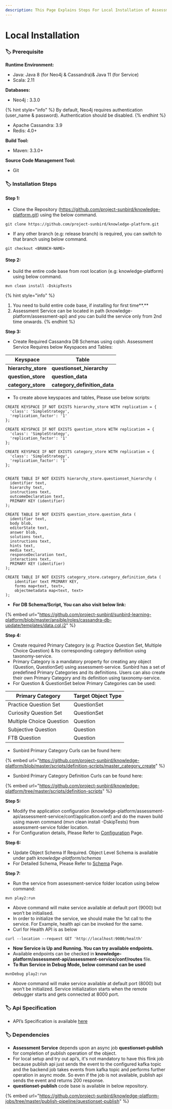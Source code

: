 ```yaml
---
description: This Page Explains Steps For Local Installation of Assessment Service
---
```


# Local Installation

### :label: **Prerequisite**

**Runtime Environment:**

* Java: Java 8 (for Neo4j & Cassandra)& Java 11 (for Service)
* Scala: 2.11

**Databases:**

* Neo4j : 3.3.0&#x20;

{% hint style="info" %}
By default, Neo4j requires authentication (user\_name & password). Authentication should be disabled.
{% endhint %}

* Apache Cassandra: 3.9&#x20;
* Redis: 4.0+

**Build Tool:**

* Maven: 3.3.0+

**Source Code Management Tool:**

* Git

### :label: **Installation Steps**

#### **Step 1:**

* Clone the Repository (https://github.com/project-sunbird/knowledge-platform.git) using the below command.

```
git clone https://github.com/project-sunbird/knowledge-platform.git
```

* If any other branch (e.g: release branch) is required, you can switch to that branch using below command.

```
git checkout <BRANCH-NAME>
```

#### **Step 2:**

* build the entire code base from root location (e.g: knowledge-platform) using below command.

```
mvn clean install -DskipTests
```

{% hint style="info" %}


1. You need to build entire code base, if installing for first time**.**
2. Assessment Service can be located in path (knowledge-platform/assessment-api) and you can build the service only from 2nd time onwards.
{% endhint %}

**Step 3:**

* Create Required Cassandra DB Schemas using cqlsh. Assessment Service Requires below Keyspaces and Tables:

| Keyspace             | Table                          |
| -------------------- | ------------------------------ |
| **hierarchy\_store** | **questionset\_hierarchy**     |
| **question\_store**  | **question\_data**             |
| **category\_store**  | **category\_definition\_data** |

* To create above keyspaces and tables, Please use below scripts:

```
CREATE KEYSPACE IF NOT EXISTS hierarchy_store WITH replication = {
  'class': 'SimpleStrategy',
  'replication_factor': '1'
};

CREATE KEYSPACE IF NOT EXISTS question_store WITH replication = {
  'class': 'SimpleStrategy',
  'replication_factor': '1'
};

CREATE KEYSPACE IF NOT EXISTS category_store WITH replication = {
  'class': 'SimpleStrategy',
  'replication_factor': '1'
};


CREATE TABLE IF NOT EXISTS hierarchy_store.questionset_hierarchy (
  identifier text,
  hierarchy text,
  instructions text,
  outcomeDeclaration text,
  PRIMARY KEY (identifier)
);

CREATE TABLE IF NOT EXISTS question_store.question_data (
  identifier text,
  body blob,
  editorState text,
  answer blob,
  solutions text,
  instructions text,
  hints text,
  media text,
  responseDeclaration text,
  interactions text,
  PRIMARY KEY (identifier)
);

CREATE TABLE IF NOT EXISTS category_store.category_definition_data (
    identifier text PRIMARY KEY,
    forms map<text, text>,
    objectmetadata map<text, text>
);

```

* **For DB Schema/Script, You can also visit below link:**

{% embed url="https://github.com/project-sunbird/sunbird-learning-platform/blob/master/ansible/roles/cassandra-db-update/templates/data.cql.j2" %}

**Step 4:**

* Create required Primary Category (e.g: Practice Question Set, Multiple Choice Question)  & Its corresponding category definition using taxonomy-service.
* Primary Category is a mandatory property for creating any object (Question, QuestionSet) using assessment-service. Sunbird has a set of predefined Primary Categories and its definitions. Users can also create their own Primary Category and its definition using taxonomy-service.
* For Question & QuestionSet below Primary Categories can be used:

| Primary Category         | Target Object Type |
| ------------------------ | ------------------ |
| Practice Question Set    | QuestionSet        |
| Curiosity Question Set   | QuestionSet        |
| Multiple Choice Question | Question           |
| Subjective Question      | Question           |
| FTB Question             | Question           |

&#x20;

* Sunbird Primary Category Curls can be found here:

{% embed url="https://github.com/project-sunbird/knowledge-platform/blob/master/scripts/definition-scripts/master_category_create" %}

* Sunbird Primary Category Definition Curls can be found here:

{% embed url="https://github.com/project-sunbird/knowledge-platform/tree/master/scripts/definition-scripts" %}

**Step 5:**

* Modify the application configuration (knowledge-platform/assessment-api/assessment-service/conf/application.conf) and do the maven build using maven command (mvn clean install -DskipTests)  from assessment-service folder location.
* For Configuration details, Please Refer to [Configuration](../../../learn/product-and-developer-guide/question-set-and-question-service/configuration.md) Page.

**Step 6:**

* Update Object Schema If Required. Object Level Schema is available under path _knowledge-platform/schemas_
* For Detailed Schema, Please Refer to [Schema](../../../learn/product-and-developer-guide/question-set-and-question-service/schema/) Page.

**Step 7:**

* Run the service from assessment-service folder location using below command:

```
mvn play2:run
```

* Above command will make service available at default port (9000) but won’t be initialised.&#x20;
* In order to initialize the service, we should make the 1st call to the service. For Example, health api can be invoked for the same.
* Curl for Health API is as below

```
curl --location --request GET 'http://localhost:9000/health'
```

* **Now Service is Up and Running. You can try available endpoints.**
* Available endpoints can be checked in **knowledge-platform/assessment-api/assessment-service/conf/routes** file.
* **To Run Service in Debug Mode, below command can be used**

```
mvnDebug play2:run
```

* Above command will make service available at default port (8000) but won’t be initialized. Service initialization starts when the remote debugger starts and gets connected at 8000 port.

### :label: **Api Specification**

* API’s Specification is available [here](http://docs.sunbird.org/latest/apis/questionapi/)

### :label: **Dependencies**

* **Assessment Service** depends upon an async job **questionset-publish** for completion of publish operation of the object.
* For local setup and try out api’s, it's not mandatory to have this flink job because  publish api just sends the event to the configured kafka topic and the backend job takes events from kafka topic and performs further operation in async mode. So even if the job is not available, publish api sends the  event and returns 200 response.
* **questionset-publish** code base is available in below repository.

{% embed url="https://github.com/project-sunbird/knowledge-platform-jobs/tree/master/publish-pipeline/questionset-publish" %}

